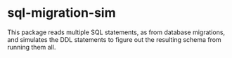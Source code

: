 # sql-migration-sim

This package reads multiple SQL statements, as from database migrations, and simulates the DDL statements to figure out the resulting schema from
running them all.
